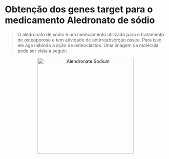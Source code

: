 # Obtenção dos genes target para o medicamento Aledronato de sódio

> O aledronato de sódio é um medicamento utilizado para o tratamento de osteoporose e tem atividade de antirreabsorção óssea.
> Para isso ele age inibindo a ação de osteoclastos. Uma imagem da molécula pode ser vista a seguir:

<p align="center">
 <img width="300" height="300" alt="Alendronate Sodium" src="https://github.com/user-attachments/assets/e408bda6-32f9-4a31-8f4b-2006ec879c7e" />
<p/>
